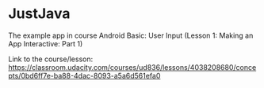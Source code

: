 # JustJava
The example app in course Android Basic: User Input (Lesson 1: Making an App Interactive: Part 1) 

Link to the course/lesson: https://classroom.udacity.com/courses/ud836/lessons/4038208680/concepts/0bd6ff7e-ba88-4dac-8093-a5a6d561efa0
